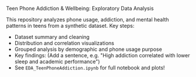 Teen Phone Addiction & Wellbeing: Exploratory Data Analysis

This repository analyzes phone usage, addiction, and mental health patterns in teens from a synthetic dataset. Key steps:
- Dataset summary and cleaning
- Distribution and correlation visualizations
- Grouped analysis by demographic and phone usage purpose
- Key findings: (Add a sentence, e.g. "High addiction correlated with lower sleep and academic performance")
- See `EDA_TeenPhoneAddiction.ipynb` for full notebook and plots!
